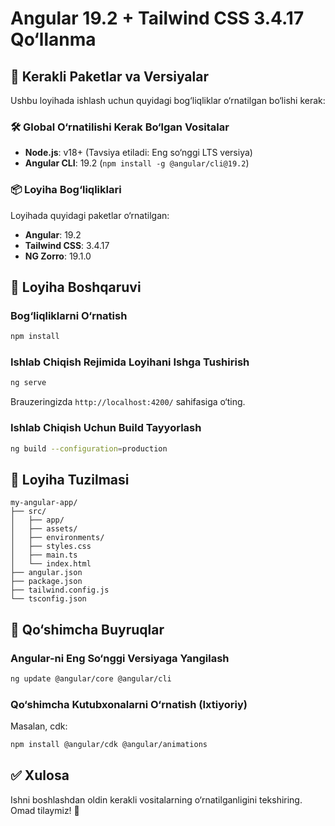 # Angular 19.2 + Tailwind CSS 3.4.17 Qo‘llanma

## 📌 Kerakli Paketlar va Versiyalar
Ushbu loyihada ishlash uchun quyidagi bog‘liqliklar o‘rnatilgan bo‘lishi kerak:

### 🛠 Global O‘rnatilishi Kerak Bo‘lgan Vositalar
- **Node.js**: v18+ (Tavsiya etiladi: Eng so‘nggi LTS versiya)
- **Angular CLI**: 19.2 (`npm install -g @angular/cli@19.2`)

### 📦 Loyiha Bog‘liqliklari
Loyihada quyidagi paketlar o‘rnatilgan:
- **Angular**: 19.2
- **Tailwind CSS**: 3.4.17
- **NG Zorro**: 19.1.0

## 🚀 Loyiha Boshqaruvi
### Bog‘liqliklarni O‘rnatish
```sh
npm install
```

### Ishlab Chiqish Rejimida Loyihani Ishga Tushirish
```sh
ng serve
```
Brauzeringizda `http://localhost:4200/` sahifasiga o‘ting.

### Ishlab Chiqish Uchun Build Tayyorlash
```sh
ng build --configuration=production
```

## 📂 Loyiha Tuzilmasi
```
my-angular-app/
├── src/
│   ├── app/
│   ├── assets/
│   ├── environments/
│   ├── styles.css
│   ├── main.ts
│   └── index.html
├── angular.json
├── package.json
├── tailwind.config.js
└── tsconfig.json
```

## 🎯 Qo‘shimcha Buyruqlar
### Angular-ni Eng So‘nggi Versiyaga Yangilash
```sh
ng update @angular/core @angular/cli
```

### Qo‘shimcha Kutubxonalarni O‘rnatish (Ixtiyoriy)
Masalan, cdk:
```sh
npm install @angular/cdk @angular/animations
```

## ✅ Xulosa
Ishni boshlashdan oldin kerakli vositalarning o‘rnatilganligini tekshiring. Omad tilaymiz! 🎉

